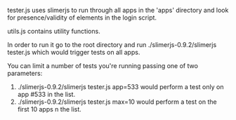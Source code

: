 tester.js uses slimerjs to run through all apps in the 'apps' directory and look for presence/validity of
elements in the login script.

utils.js contains utility functions.

In order to run it go to the root directory and run ./slimerjs-0.9.2/slimerjs tester.js which would trigger
tests on all apps.

You can limit a number of tests you're running passing one of two parameters:

1) ./slimerjs-0.9.2/slimerjs tester.js app=533  would perform a test only on app #533 in the list.
2) ./slimerjs-0.9.2/slimerjs tester.js max=10 would perform a test on the first 10 apps n the list.

